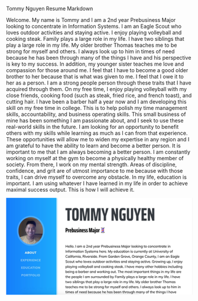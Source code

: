 
Tommy Nguyen Resume Markdown

Welcome. My name is Tommy and I am a 2nd year Prebusiness Major looking to concentrate in Information Systems. I am an Eagle Scout who loves outdoor activities and staying active. I enjoy playing volleyball and cooking steak. Family plays a large role in my life. I have two siblings that play a large role in my life. My older brother Thomas teaches me to be strong for myself and others. I always look up to him in times of need because he has been through many of the things I have and his perspective is key to my success. In addition, my younger sister teaches me love and compassion for those around me. I feel that I have to become a good older brother to her because that is what was given to me. I feel that I owe it to her as a person. I am a strong people person through these traits that I have acquired through them. On my free time, I enjoy playing volleyball with my close friends, cooking food (such as steak, fried rice, and french toast), and cutting hair. I have been a barber half a year now and I am developing this skill on my free time in college. This is to help polish my time management skills, accountability, and business operating skills. This small business of mine has been something I am passionate about, and I seek to use these real-world skills in the future. I am looking for an opportunity to benefit others with my skills while learning as much as I can from that experience. These opportunities will allow me to widen my expertise in any region and I am grateful to have the ability to learn and become a better person. It is important to me that I am always becoming a better person. I am constantly working on myself at the gym to become a physically healthy member of society. From there, I work on my mental strength. Areas of discipline, confidence, and grit are of utmost importance to me because with those traits, I can drive myself to overcome any obstacle. In my life, education is important. I am using whatever I have learned in my life in order to achieve maximal success output. This is how I will achieve it.

![Description of Image](img/ProfileScreenshot.jpg)
